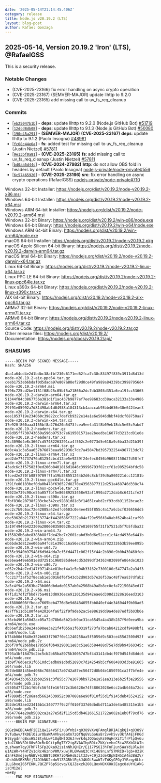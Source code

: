 ```yaml
---
date: '2025-05-14T21:14:45.406Z'
category: release
title: Node.js v20.19.2 (LTS)
layout: blog-post
author: Rafael Gonzaga
---
```


## 2025-05-14, Version 20.19.2 'Iron' (LTS), @RafaelGSS

This is a security release.

### Notable Changes

- (CVE-2025-23166) fix error handling on async crypto operation
- (CVE-2025-23167) (SEMVER-MAJOR) update llhttp to 9.2.0
- (CVE-2025-23165) add missing call to uv_fs_req_cleanup

### Commits

- \[[`eb25047b1b`](https://github.com/nodejs/node/commit/eb25047b1b)] - **deps**: update llhttp to 9.2.0 (Node.js GitHub Bot) [#51719](https://github.com/nodejs/node/pull/51719)
- \[[`12dcd8db08`](https://github.com/nodejs/node/commit/12dcd8db08)] - **deps**: update llhttp to 9.1.3 (Node.js GitHub Bot) [#50080](https://github.com/nodejs/node/pull/50080)
- \[[`190e45a291`](https://github.com/nodejs/node/commit/190e45a291)] - **(SEMVER-MAJOR)** **(CVE-2025-23167)** **deps**: update llhttp to 9.1.2 (Paolo Insogna) [#48981](https://github.com/nodejs/node/pull/48981)
- \[[`fc68c44e6a`](https://github.com/nodejs/node/commit/fc68c44e6a)] - **fs**: added test for missing call to uv_fs_req_cleanup (Justin Nietzel) [#57811](https://github.com/nodejs/node/pull/57811)
- \[[`9e13bf0a81`](https://github.com/nodejs/node/commit/9e13bf0a81)] - **(CVE-2025-23165)** **fs**: add missing call to uv_fs_req_cleanup (Justin Nietzel) [#57811](https://github.com/nodejs/node/pull/57811)
- \[[`bd0aa5d44c`](https://github.com/nodejs/node/commit/bd0aa5d44c)] - **(CVE-2024-27982)** **http**: do not allow OBS fold in headers by default (Paolo Insogna) [nodejs-private/node-private#556](https://github.com/nodejs-private/node-private/pull/556)
- \[[`6c57465920`](https://github.com/nodejs/node/commit/6c57465920)] - **(CVE-2025-23166)** **src**: fix error handling on async crypto operations (RafaelGSS) [nodejs-private/node-private#710](https://github.com/nodejs-private/node-private/pull/710)

Windows 32-bit Installer: https://nodejs.org/dist/v20.19.2/node-v20.19.2-x86.msi \
Windows 64-bit Installer: https://nodejs.org/dist/v20.19.2/node-v20.19.2-x64.msi \
Windows ARM 64-bit Installer: https://nodejs.org/dist/v20.19.2/node-v20.19.2-arm64.msi \
Windows 32-bit Binary: https://nodejs.org/dist/v20.19.2/win-x86/node.exe \
Windows 64-bit Binary: https://nodejs.org/dist/v20.19.2/win-x64/node.exe \
Windows ARM 64-bit Binary: https://nodejs.org/dist/v20.19.2/win-arm64/node.exe \
macOS 64-bit Installer: https://nodejs.org/dist/v20.19.2/node-v20.19.2.pkg \
macOS Apple Silicon 64-bit Binary: https://nodejs.org/dist/v20.19.2/node-v20.19.2-darwin-arm64.tar.gz \
macOS Intel 64-bit Binary: https://nodejs.org/dist/v20.19.2/node-v20.19.2-darwin-x64.tar.gz \
Linux 64-bit Binary: https://nodejs.org/dist/v20.19.2/node-v20.19.2-linux-x64.tar.xz \
Linux PPC LE 64-bit Binary: https://nodejs.org/dist/v20.19.2/node-v20.19.2-linux-ppc64le.tar.xz \
Linux s390x 64-bit Binary: https://nodejs.org/dist/v20.19.2/node-v20.19.2-linux-s390x.tar.xz \
AIX 64-bit Binary: https://nodejs.org/dist/v20.19.2/node-v20.19.2-aix-ppc64.tar.gz \
ARMv7 32-bit Binary: https://nodejs.org/dist/v20.19.2/node-v20.19.2-linux-armv7l.tar.xz \
ARMv8 64-bit Binary: https://nodejs.org/dist/v20.19.2/node-v20.19.2-linux-arm64.tar.xz \
Source Code: https://nodejs.org/dist/v20.19.2/node-v20.19.2.tar.gz \
Other release files: https://nodejs.org/dist/v20.19.2/ \
Documentation: https://nodejs.org/docs/v20.19.2/api/

### SHASUMS

```
-----BEGIN PGP SIGNED MESSAGE-----
Hash: SHA256

4ba1a64cd4e2d1bdbc38afbf230c6171ed62fca7c38c83497f839c3911d8d13d  node-v20.19.2-aix-ppc64.tar.gz
ceeb1753eb6bdaf0d5dada97e807a88ef29d0ce49fa989a84339bc39987956d4  node-v20.19.2-arm64.msi
5f96c725cd2be1151f08b25c05bf5a21866a2dc7db3803d351a6ea19fcc53665  node-v20.19.2-darwin-arm64.tar.gz
51344f84c3867756a381d1f1ac437b9877ef7ee98683cd38aca32133a33e4986  node-v20.19.2-darwin-arm64.tar.xz
29f91e05992a7d81498ab1d04938a184313cb4aaccab95bb4636e30e6424eae3  node-v20.19.2-darwin-x64.tar.gz
eee1053719e234060c39822cc7defcb9322e14a1e6e5046dbbf48dcf68750aa7  node-v20.19.2-darwin-x64.tar.xz
37e920f860aaa3155bf8a276d20a5473fcea9eefa31f8b09eb18dc5e65c9abd7  node-v20.19.2-headers.tar.gz
398d95ff730743659a596b9753c7e619501571ae2beedbe16077d3213cd91e0e  node-v20.19.2-headers.tar.xz
24c3090d4e8c3667cd57482263291ca4f562c2e0773d5e618a0c6ba32d21b39f  node-v20.19.2-linux-arm64.tar.gz
0d0c4a1c3a5aa657b76873eaa962936c7dc7a45047bd3957322544967713dc72  node-v20.19.2-linux-arm64.tar.xz
aed2de774737d76a81254cbcd12ae5e9239f24efec0456b9608f150d27d58fe7  node-v20.19.2-linux-armv7l.tar.gz
43adc6c3f57582f0ed206b8401816d1846c39996793f02ccf61e905294bfdc58  node-v20.19.2-linux-armv7l.tar.xz
9fced2e270fb0879709f7fa19b358551244b2d6c8cbf39d6a860221dcc12181b  node-v20.19.2-linux-ppc64le.tar.gz
1391fe00183bef0da0b478f636527d8270e43563877312d251a468746d338c74  node-v20.19.2-linux-ppc64le.tar.xz
94023e739c98ce55a057fbf5e86589253458e92af1990a2712dab8c6421cfe2f  node-v20.19.2-linux-s390x.tar.gz
ffbf836e20738f283cbe342ce92881d81d3f14651cabd2cf93cdb91152bcae3c  node-v20.19.2-linux-s390x.tar.xz
eec2c7b9c6ac72e42885a42edfc0503c0e4ee455f855c4a17a6cbcf026656dd5  node-v20.19.2-linux-x64.tar.gz
cbe59620b21732313774df4428586f7222a84af29e556f848abf624ba41caf90  node-v20.19.2-linux-x64.tar.xz
3a19f4949b422309a2806083580528c2c87e8169755f31fb7521d5f7b5fdba22  node-v20.19.2-win-arm64.7z
b155826b6abe8383b88f7de42bc7c2601cabd3b0d6e52cce1cf4cd4936e6441b  node-v20.19.2-win-arm64.zip
eb6bde3d812ee065a94fc81e39dc16a56ec41f3039e6a27022326b3b59ee895b  node-v20.19.2-win-x64.7z
8735c9940b97548f6d9d4dda7cf5fd4471c062f15f44c2b890c9b0b430460feb  node-v20.19.2-win-x64.zip
6e56ea449e6581e8d7251b1960585d4e4cd53d99df34363483099fe864de1023  node-v20.19.2-win-x86.7z
c052c2b4e7ed147f9714b4e81bef4a1c5e04b33162c7300100c547747a2a34f3  node-v20.19.2-win-x86.zip
fcc217f3af52f8ecab1e5d016df6f543cb2d903d57e26f53ac48f7ea837dfab2  node-v20.19.2-x64.msi
2a5c4f9a2a563ba73b866dbdade0157ab042568b49a8b8ec0efa72150843ed17  node-v20.19.2-x86.msi
87f1d17df2fbbd775a4813d8936ece9120135d942eae6d308d2328616eed3103  node-v20.19.2.pkg
eaf8800608ffbcae7665beb4776d8e9d8484055fbb840ef44e346044f9b08ad5  node-v20.19.2.tar.gz
4a7ff611d5180f4e420204fa6f22f9f9deb2ac5e98619dd9a4de87edf5b03b6e  node-v20.19.2.tar.xz
c36cb4961a50d2ac05a72d78b6a5b21cb9ac31ca6545a4a438b287f9d0eea9ba  win-arm64/node.exe
db56ef1b250e24a698ee3a21f4f055a1f60319f273fa7bcab84212cdf9498bf1  win-arm64/node.lib
b754b00df640e352b663f7907f0e11240258aa5f5059d9c503ce455d2500d92f  win-arm64/node_pdb.7z
2b6f70f82b6bbe178556f0b49290011e83c51e63584488d75e7dd9b94560345c  win-arm64/node_pdb.zip
5793a3bf18d75c2bc5cb2b65ba8975b30057d7bf443141db4cf970d54fd8ddc6  win-x64/node.exe
21b9f76d6ec91f6510dc5adb891dbd52893c7d242549b5cf6084803d3be91665  win-x64/node.lib
2b7de888145be4086c70866417a0742a87ec50472d8b04e1850701ca2f7bfe4e  win-x64/node_pdb.7z
d5493643b36531bb02591c3f855c77e2070bb972be1a51ea313e6b25f3e29556  win-x64/node_pdb.zip
c5505d7f22b1f6bfc56f4fe16f472c3b6428e74f48062028e6cc2a4b646a72cc  win-x86/node.exe
4f7899d5cf286aad56624539952c087088e6e90f010f55d1f9145deb45524152  win-x86/node.lib
3b2de193ae323416b1c340777f9c2ff010f337d6dbdbd711a3de4a485315e1b5  win-x86/node_pdb.7z
79647764e20eb5002ca2a27e5d2f115cd5db462661521722a002a1eb0f79cd76  win-x86/node_pdb.zip
-----BEGIN PGP SIGNATURE-----

iQGzBAEBCAAdFiEEiQwI24V5Fi/uDfnbi+q0389VXvQFAmglBRIACgkQi+q0389V
XvTuQwv/TK0ElOiurObaWA4Vhya6aXm7zQfNqGVLGo6aBr2vvh5vvUkfA4EjFKGd
HtEygdrrqBxxHSJEtykLwF1Uq0HlO36Jrwrk4qJOQasyKs99qHnXiT1frPlpQv6u
yfuCC6bVSDt80v6OcRcDCitpBgTZY2ig8VAAIhpRDLcZNX/cvhoC5iw2BXbGtWIh
zLshwamTqyJFhP7lSFp2Qka92isinNhJQHEr/E1i7PSOI3hFnF2un5WaYdLOlwJN
uIALWR+Y4HfZy1qRc46znbV0M/xuwjRLGWwnQ3CrKi4G9nLnf57MRID+lgb+82iK
d2nFkDmdjeyN6BV+SJBBTc0KH7iONeHsEJit3Zv+C9j23deXBpNIH5IA4m3BWZV/
iDshOkSBXRRfjT4DJhNK2cdu51Z8GRhlEgkJ4KOL5wwW7zTWKyGPOyJYRzqy6Lbz
1LLGbxeI65fEKKL7QCZP76p5icvq/CQJZexzk2O8LQoxNDXXOWJEagc8aUYH1AkG
isCM12ol
=m+8y
-----END PGP SIGNATURE-----
```

